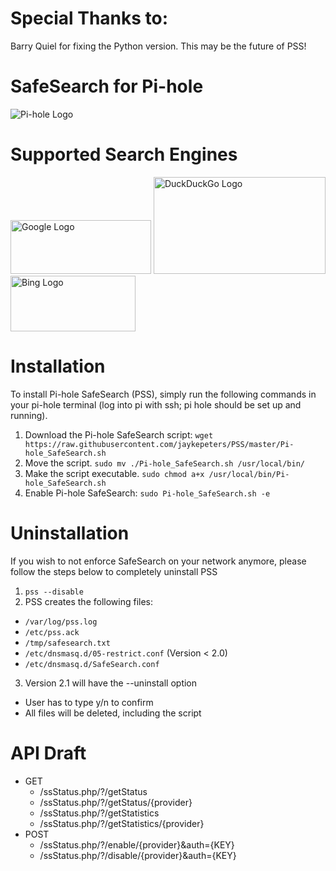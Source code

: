 # Special Thanks to:
Barry Quiel for fixing the Python version. This may be the future of PSS!

# SafeSearch for Pi-hole
![Pi-hole Logo](https://i0.wp.com/pi-hole.net/wp-content/uploads/2017/06/Vortex-r.png?resize=100%2C100&ssl=1)

# Supported Search Engines
<img src="https://www.festisite.com/static/partylogo/img/logos/google.png" alt="Google Logo" width="225" height="86">
<img src="https://dwglogo.com/wp-content/uploads/2016/01/DuckDuckGo_logo_004.svg" alt="DuckDuckGo Logo" width="275" height="154.75">
<img src="https://upload.wikimedia.org/wikipedia/commons/thumb/e/e9/Bing_logo.svg/2000px-Bing_logo.svg.png" alt="Bing Logo" width="200" height="89.2">

# Installation

To install Pi-hole SafeSearch (PSS), simply run the following commands in your pi-hole terminal (log into pi with ssh; pi hole should be set up and running).

1. Download the Pi-hole SafeSearch script:
  `wget https://raw.githubusercontent.com/jaykepeters/PSS/master/Pi-hole_SafeSearch.sh`
2. Move the script.
  `sudo mv ./Pi-hole_SafeSearch.sh /usr/local/bin/`
3. Make the script executable.
  `sudo chmod a+x /usr/local/bin/Pi-hole_SafeSearch.sh`
4. Enable Pi-hole SafeSearch:
  `sudo Pi-hole_SafeSearch.sh -e`

# Uninstallation
If you wish to not enforce SafeSearch on your network anymore, please follow the steps below to completely uninstall PSS
1. `pss --disable`
2. PSS creates the following files:
  - `/var/log/pss.log`
  - `/etc/pss.ack`
  - `/tmp/safesearch.txt`
  - `/etc/dnsmasq.d/05-restrict.conf` (Version < 2.0)
  - `/etc/dnsmasq.d/SafeSearch.conf`
3. Version 2.1 will have the --uninstall option
  - User has to type y/n to confirm
  - All files will be deleted, including the script
  
# API Draft
- GET 
  - /ssStatus.php/?/getStatus
  - /ssStatus.php/?/getStatus/{provider}
  - /ssStatus.php/?/getStatistics
  - /ssStatus.php/?/getStatistics/{provider}
- POST
  - /ssStatus.php/?/enable/{provider}&auth={KEY}
  - /ssStatus.php/?/disable/{provider}&auth={KEY}
